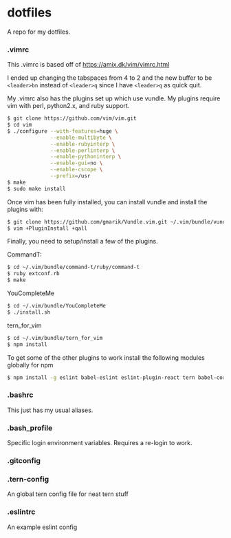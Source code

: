 # dotfiles
A repo for my dotfiles.

### .vimrc
This .vimrc is based off of https://amix.dk/vim/vimrc.html

I ended up changing the tabspaces from 4 to 2 and the new buffer to be `<leader>bn` instead of `<leader>q` since I have `<leader>q` as quick quit.

My .vimrc also has the plugins set up which use vundle. My plugins require vim with perl, python2.x, and ruby support.

```bash
$ git clone https://github.com/vim/vim.git
$ cd vim
$ ./configure --with-features=huge \
              --enable-multibyte \
              --enable-rubyinterp \
              --enable-perlinterp \
              --enable-pythoninterp \
              --enable-gui=no \
              --enable-cscope \
              --prefix=/usr
$ make 
$ sudo make install
```

Once vim has been fully installed, you can install vundle and install the plugins with:

```bash
$ git clone https://github.com/gmarik/Vundle.vim.git ~/.vim/bundle/vundle && \
$ vim +PluginInstall +qall
```

Finally, you need to setup/install a few of the plugins.

CommandT:

```bash
$ cd ~/.vim/bundle/command-t/ruby/command-t
$ ruby extconf.rb
$ make
```

YouCompleteMe

```bash
$ cd ~/.vim/bundle/YouCompleteMe
$ ./install.sh
```

tern_for_vim

```bash
$ cd ~/.vim/bundle/tern_for_vim
$ npm install
```

To get some of the other plugins to work install the following modules globally for npm

```bash
$ npm install -g eslint babel-eslint eslint-plugin-react tern babel-core gulp
```

### .bashrc
This just has my usual aliases.

### .bash_profile
Specific login environment variables. Requires a re-login to work.


### .gitconfig


### .tern-config
An global tern config file for neat tern stuff


### .eslintrc
An example eslint config
